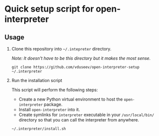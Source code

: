 # Quick setup script for open-interpreter

## Usage

1. Clone this repository into `~/.intepreter` directory.

   *Note: It doesn't have to be this directory but it makes the most sense.*

   ```shell
   git clone https://github.com/vduseev/open-interpreter-setup ~/.interpreter
   ```

1. Run the installation script

   This script will perform the following steps:
   
   - Create a new Python virtual environment to host the `open-interpreter` package.
   - Install `open-interpreter` into it.
   - Create symlinks for `interpreter` executable in your `/usr/local/bin/` directory
     so that you can call the interpreter from anywhere.

   ```shell
   ~/.interpreter/install.sh
   ```

